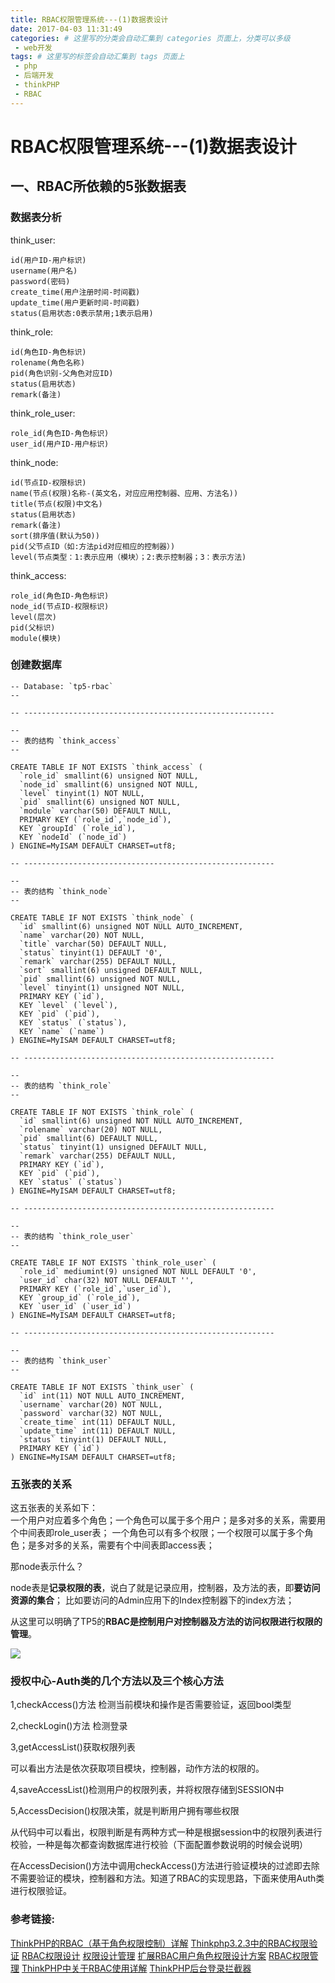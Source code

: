 ```yaml
---
title: RBAC权限管理系统---(1)数据表设计
date: 2017-04-03 11:31:49
categories: # 这里写的分类会自动汇集到 categories 页面上，分类可以多级
 - web开发
tags: # 这里写的标签会自动汇集到 tags 页面上
 - php
 - 后端开发
 - thinkPHP
 - RBAC
---
```


# RBAC权限管理系统---(1)数据表设计

## 一、RBAC所依赖的5张数据表

<!--more-->

### 数据表分析

think_user:    
```
id(用户ID-用户标识)
username(用户名)
password(密码)
create_time(用户注册时间-时间戳)
update_time(用户更新时间-时间戳)
status(启用状态:0表示禁用;1表示启用)
```

think_role:   
```
id(角色ID-角色标识)
rolename(角色名称)
pid(角色识别-父角色对应ID)
status(启用状态)
remark(备注)
```

think_role_user:    
```
role_id(角色ID-角色标识)
user_id(用户ID-用户标识)
```

think_node:   
```
id(节点ID-权限标识)
name(节点(权限)名称-(英文名，对应应用控制器、应用、方法名))
title(节点(权限)中文名)
status(启用状态)
remark(备注)
sort(排序值(默认为50))
pid(父节点ID（如:方法pid对应相应的控制器）)
level(节点类型：1:表示应用（模块）；2:表示控制器；3：表示方法)
```

think_access:   
```
role_id(角色ID-角色标识)
node_id(节点ID-权限标识)
level(层次)
pid(父标识)
module(模块)
```

### 创建数据库


```
-- Database: `tp5-rbac`
--

-- --------------------------------------------------------

--
-- 表的结构 `think_access`
--

CREATE TABLE IF NOT EXISTS `think_access` (
  `role_id` smallint(6) unsigned NOT NULL,
  `node_id` smallint(6) unsigned NOT NULL,
  `level` tinyint(1) NOT NULL,
  `pid` smallint(6) unsigned NOT NULL,
  `module` varchar(50) DEFAULT NULL,
  PRIMARY KEY (`role_id`,`node_id`),
  KEY `groupId` (`role_id`),
  KEY `nodeId` (`node_id`)
) ENGINE=MyISAM DEFAULT CHARSET=utf8;

-- --------------------------------------------------------

--
-- 表的结构 `think_node`
--

CREATE TABLE IF NOT EXISTS `think_node` (
  `id` smallint(6) unsigned NOT NULL AUTO_INCREMENT,
  `name` varchar(20) NOT NULL,
  `title` varchar(50) DEFAULT NULL,
  `status` tinyint(1) DEFAULT '0',
  `remark` varchar(255) DEFAULT NULL,
  `sort` smallint(6) unsigned DEFAULT NULL,
  `pid` smallint(6) unsigned NOT NULL,
  `level` tinyint(1) unsigned NOT NULL,
  PRIMARY KEY (`id`),
  KEY `level` (`level`),
  KEY `pid` (`pid`),
  KEY `status` (`status`),
  KEY `name` (`name`)
) ENGINE=MyISAM DEFAULT CHARSET=utf8;

-- --------------------------------------------------------

--
-- 表的结构 `think_role`
--

CREATE TABLE IF NOT EXISTS `think_role` (
  `id` smallint(6) unsigned NOT NULL AUTO_INCREMENT,
  `rolename` varchar(20) NOT NULL,
  `pid` smallint(6) DEFAULT NULL,
  `status` tinyint(1) unsigned DEFAULT NULL,
  `remark` varchar(255) DEFAULT NULL,
  PRIMARY KEY (`id`),
  KEY `pid` (`pid`),
  KEY `status` (`status`)
) ENGINE=MyISAM DEFAULT CHARSET=utf8;

-- --------------------------------------------------------

--
-- 表的结构 `think_role_user`
--

CREATE TABLE IF NOT EXISTS `think_role_user` (
  `role_id` mediumint(9) unsigned NOT NULL DEFAULT '0',
  `user_id` char(32) NOT NULL DEFAULT '',
  PRIMARY KEY (`role_id`,`user_id`),
  KEY `group_id` (`role_id`),
  KEY `user_id` (`user_id`)
) ENGINE=MyISAM DEFAULT CHARSET=utf8;

-- --------------------------------------------------------

--
-- 表的结构 `think_user`
--

CREATE TABLE IF NOT EXISTS `think_user` (
  `id` int(11) NOT NULL AUTO_INCREMENT,
  `username` varchar(20) NOT NULL,
  `password` varchar(32) NOT NULL,
  `create_time` int(11) DEFAULT NULL,
  `update_time` int(11) DEFAULT NULL,
  `status` tinyint(1) DEFAULT NULL,
  PRIMARY KEY (`id`)
) ENGINE=MyISAM DEFAULT CHARSET=utf8;

```

### 五张表的关系

这五张表的关系如下：   
一个用户对应着多个角色；一个角色可以属于多个用户；是多对多的关系，需要用个中间表即role_user表；
一个角色可以有多个权限；一个权限可以属于多个角色；是多对多的关系，需要有个中间表即access表；

那node表示什么？

node表是**记录权限的表**，说白了就是记录应用，控制器，及方法的表，即**要访问资源的集合**；
比如要访问的Admin应用下的Index控制器下的index方法；

从这里可以明确了TP5的**RBAC是控制用户对控制器及方法的访问权限进行权限的管理**。

![](http://i.imgur.com/8FChxoZ.png)

### 授权中心-Auth类的几个方法以及三个核心方法

1,checkAccess()方法 检测当前模块和操作是否需要验证，返回bool类型

2,checkLogin()方法 检测登录

3,getAccessList()获取权限列表

可以看出方法是依次获取项目模块，控制器，动作方法的权限的。

4,saveAccessList()检测用户的权限列表，并将权限存储到SESSION中

5,AccessDecision()权限决策，就是判断用户拥有哪些权限



从代码中可以看出，权限判断是有两种方式一种是根据session中的权限列表进行校验，一种是每次都查询数据库进行校验（下面配置参数说明的时候会说明）

在AccessDecision()方法中调用checkAccess()方法进行验证模块的过滤即去除不需要验证的模块，控制器和方法。知道了RBAC的实现思路，下面来使用Auth类进行权限验证。

### 参考链接:

[ThinkPHP的RBAC（基于角色权限控制）详解](http://www.cnblogs.com/tanteng/archive/2012/11/25/2787597.html)
[Thinkphp3.2.3中的RBAC权限验证](http://blog.csdn.net/zp_00000/article/details/51236719)
[RBAC权限设计](http://itopic.org/rbac-design.html)
[权限设计管理](https://wenku.baidu.com/view/48f548c76137ee06eff918fe.html)
[扩展RBAC用户角色权限设计方案](http://rongxh2010.iteye.com/blog/930648)
[RBAC权限管理](http://blog.csdn.net/painsonline/article/details/7183613/)
[ThinkPHP中关于RBAC使用详解](https://www.lyblog.net/detail/552.html)
[ThinkPHP后台登录拦截器](http://blog.sina.com.cn/s/blog_99730a660102vj7b.html)





